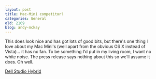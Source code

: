 ```yaml
---
layout: post
title: Mac-Mini competitor?
categories: General
old: 2109
blog: andy-mckay
---
```

<p>This does look nice and has got lots of good bits, but there's one thing I love about my Mac Mini's (well apart from the obvious OS X instead of Vista)... it has no fan. To be something I'd put in my living room, I want no white noise. The press release says nothing about this so we'll assume it does. Oh well.</p>
<p><a href="http://www.dell.com/content/topics/global.aspx/corp/pressoffice/en/2008/2008_07_29_rr_000?c=us&l=en&s=corp">Dell  Studio Hybrid</a></p>